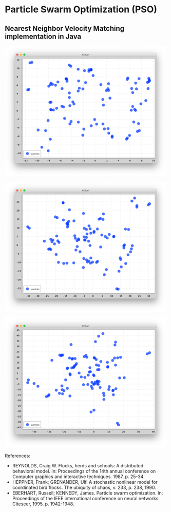 # Particle Swarm Optimization (PSO)
## Nearest Neighbor Velocity Matching implementation in Java

![output_1](https://github.com/marcelovca90-inatel/C210/raw/master/pso-nearest-neighbor-java/output_1.png)

![output_2](https://github.com/marcelovca90-inatel/C210/raw/master/pso-nearest-neighbor-java/output_2.png)

![output_3](https://github.com/marcelovca90-inatel/C210/raw/master/pso-nearest-neighbor-java/output_3.png)

References:

- REYNOLDS, Craig W. Flocks, herds and schools: A distributed behavioral model. In: Proceedings of the 14th annual conference on Computer graphics and interactive techniques. 1987. p. 25-34.
- HEPPNER, Frank; GRENANDER, Ulf. A stochastic nonlinear model for coordinated bird flocks. The ubiquity of chaos, v. 233, p. 238, 1990.
- EBERHART, Russell; KENNEDY, James. Particle swarm optimization. In: Proceedings of the IEEE international conference on neural networks. Citeseer, 1995. p. 1942-1948.
